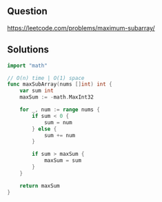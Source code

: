 ## Question

https://leetcode.com/problems/maximum-subarray/

## Solutions

```go
import "math"

// O(n) time | O(1) space
func maxSubArray(nums []int) int {
	var sum int
	maxSum := -math.MaxInt32

	for _, num := range nums {
		if sum < 0 {
			sum = num
		} else {
			sum += num
		}

		if sum > maxSum {
			maxSum = sum
		}
	}

	return maxSum
}
```
